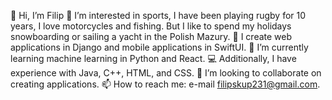 👋 Hi, I’m Filip
👀 I’m interested in sports, I have been playing rugby for 10 years, I love motorcycles and fishing. But I like to spend my holidays snowboarding or sailing a yacht in the Polish Mazury.
📱 I create web applications in Django and mobile applications in SwiftUI.
🌱 I’m currently learning machine learning in Python and React.
💻 Additionally, I have experience with Java, C++, HTML, and CSS.
💞️ I’m looking to collaborate on creating applications.
📫 How to reach me: e-mail filipskup231@gmail.com.
